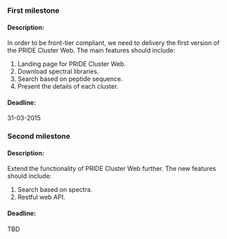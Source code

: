 ### First milestone

#### Description:
In order to be front-tier compliant, we need to delivery the first version of the PRIDE Cluster Web. The main features should include:

1. Landing page for PRIDE Cluster Web.
2. Download spectral libraries.
3. Search based on peptide sequence.
4. Present the details of each cluster. 

#### Deadline:
31-03-2015


### Second milestone

#### Description:
Extend the functionality of PRIDE Cluster Web further. The new features should include:

1. Search based on spectra.
2. Restful web API. 

#### Deadline:
TBD


